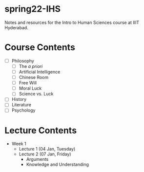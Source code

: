 # spring22-IHS
Notes and resources for the Intro to Human Sciences course at IIIT Hyderabad.

# Course Contents
- [ ] Philosophy
    - [ ] The *a priori*
    - [ ] Artificial Intelligence
    - [ ] Chinese Room
    - [ ] Free Will
    - [ ] Moral Luck
    - [ ] Science vs. Luck
- [ ] History
- [ ] Literature
- [ ] Psychology

# Lecture Contents
* Week 1
    * Lecture 1 (04 Jan, Tuesday)
    * Lecture 2 (07 Jan, Friday)
        - Arguments
        - Knowledge and Understanding

